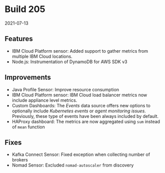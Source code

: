 # Build 205

2021-07-13

## Features

* IBM Cloud Platform sensor: Added support to gather metrics from multiple IBM Cloud locations.
* Node.js: Instrumentation of DynamoDB for AWS SDK v3

## Improvements

* Java Profile Sensor: Improve resource consumption
* IBM Cloud Platform sensor: IBM Cloud load balancer metrics now include appliance level metrics.
* Custom Dashboards: The _Events_ data source offers new options to optionally include _Kubernetes events_ or _agent monitoring issues_. Previously, these type of events have been always included by default.
* HAProxy dashboard: The metrics are now aggregated using `sum` instead of `mean` function

## Fixes

* Kafka Connect Sensor: Fixed exception when collecting number of brokers
* Nomad Sensor: Excluded `nomad-autoscaler` from discovery 
